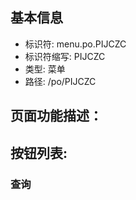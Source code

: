 
## 基本信息

- 标识符: menu.po.PIJCZC
- 标识符缩写: PIJCZC
- 类型: 菜单
- 路径: /po/PIJCZC

## 页面功能描述：





## 按钮列表:


### 查询


